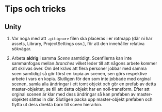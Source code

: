 # Tips och tricks

## Unity

1. Var noga med att `.gitignore` filen ska placeras i er rotmapp (där ni har
   assets, Library, ProjectSettings osv.), för att den innehåller relativa
   sökvägar.

2. Arbeta **aldrig** i samma *Scene* samtidigt. Scenfilerna kan inte sammanfogas
   mellan *branches* vilket leder till att någons arbete kommer att skrivas
   över. Om det krävs att flera personer jobbar med samma scen samtidigt så gör
   först en kopia av scenen, sen görs respektive arbete i vars en kopia.
   Slutligen för den som inte jobbade med orginal scenen, samla alla ändringar i
   ett tomt objekt och gör en prefab av detta master-objektet, se till att detta
   objekt har en noll-transform. Efter att orginal scenen är klar med dess
   ändringar så kan prefaben av master-objektet sättas in där. Slutligen packa
   upp master-objekt prefaben och flytta ut dess direkta barn till sceen
   hierarkin.
